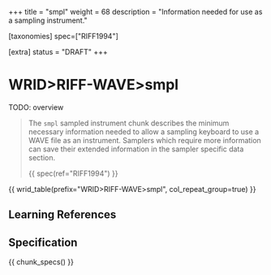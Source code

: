 +++
title = "smpl"
weight = 68
description = "Information needed for use as a sampling instrument."

[taxonomies]
spec=["RIFF1994"]

[extra]
status = "DRAFT"
+++

# WRID>RIFF-WAVE>smpl

TODO: overview

> The `smpl` sampled instrument chunk describes the minimum necessary information needed to allow a sampling keyboard to use a WAVE file as an instrument. Samplers which require more information can save their extended information in the sampler specific data section.
>
> {{ spec(ref="RIFF1994") }}

{{ wrid_table(prefix="WRID>RIFF-WAVE>smpl", col_repeat_group=true) }}

## Learning References

## Specification

{{ chunk_specs() }}

